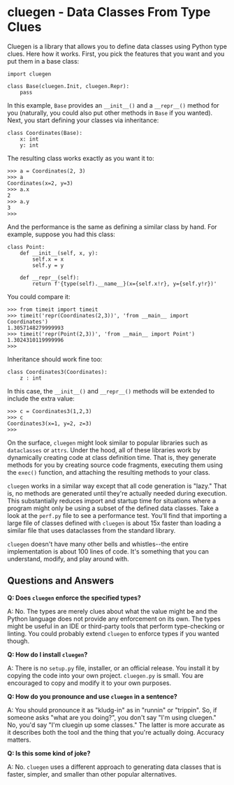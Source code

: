 # cluegen - Data Classes From Type Clues

Cluegen is a library that allows you to define data classes using
Python type clues. Here how it works. First, you pick the features
that you want and you put them in a base class:

    import cluegen

    class Base(cluegen.Init, cluegen.Repr):
        pass

In this example, `Base` provides an `__init__()` and a `__repr__()`
method for you (naturally, you could also put other methods in
`Base` if you wanted). Next, you start defining your classes via
inheritance:

    class Coordinates(Base):
        x: int
        y: int

The resulting class works exactly as you want it to:

    >>> a = Coordinates(2, 3)
    >>> a
    Coordinates(x=2, y=3)
    >>> a.x
    2
    >>> a.y
    3
    >>> 

And the performance is the same as defining a similar class by hand.
For example, suppose you had this class:

    class Point:
        def __init__(self, x, y):
            self.x = x
            self.y = y

        def __repr__(self):
            return f'{type(self).__name__}(x={self.x!r}, y={self.y!r})'

You could compare it:

    >>> from timeit import timeit
    >>> timeit('repr(Coordinates(2,3))', 'from __main__ import Coordinates')
    1.3057148279999993
    >>> timeit('repr(Point(2,3))', 'from __main__ import Point')
    1.3024310119999996
    >>> 

Inheritance should work fine too:

    class Coordinates3(Coordinates):
        z : int

In this case, the `__init__()` and `__repr__()` methods will be extended
to include the extra value:

    >>> c = Coordinates3(1,2,3)
    >>> c
    Coordinates3(x=1, y=2, z=3)
    >>> 

On the surface, `cluegen` might look similar to popular libraries such
as `dataclasses` or `attrs`.  Under the hood, all of these libraries work by
dynamically creating code at class definition time.  That is, they
generate methods for you by creating source code fragments, executing
them using the `exec()` function, and attaching the resulting methods
to your class.

`cluegen` works in a similar way except that all code generation is
"lazy."  That is, no methods are generated until they're actually
needed during execution.  This substantially reduces import and startup
time for situations where a program might only be using a subset of the
defined data classes.  Take a look at the `perf.py` file to see a performance
test.  You'll find that importing a large file of classes defined
with `cluegen` is about 15x faster than loading a similar file that
uses dataclasses from the standard library. 

`cluegen` doesn't have many other bells and whistles--the entire
implementation is about 100 lines of code.  It's something that you
can understand, modify, and play around with.

## Questions and Answers

**Q: Does `cluegen` enforce the specified types?**

A: No. The types are merely clues about what the value might be
and the Python language does not provide any enforcement on its own.
The types might be useful in an IDE or third-party tools that
perform type-checking or linting.  You could probably extend `cluegen`
to enforce types if you wanted though.

**Q: How do I install `cluegen`?**

A: There is no `setup.py` file, installer, or an official release. You
install it by copying the code into your own project. `cluegen.py` is
small. You are encouraged to copy and modify it to your own purposes.

**Q: How do you pronounce and use `cluegen` in a sentence?**

A: You should pronounce it as "kludg-in" as in "runnin" or "trippin".
So, if someone asks "what are you doing?", you don't say "I'm using
cluegen."  No, you'd say "I'm cluegin up some classes."  The latter is
more accurate as it describes both the tool and the thing that you're
actually doing.  Accuracy matters.

**Q: Is this some kind of joke?**

A: No. `cluegen` uses a different approach to generating data classes that
is faster, simpler, and smaller than other popular alternatives.  


        
